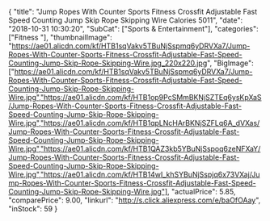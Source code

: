 {
	"title": "Jump Ropes With Counter Sports Fitness Crossfit Adjustable Fast Speed Counting Jump Skip Rope Skipping Wire Calories 5011",
	"date": "2018-10-31 10:30:20",
	"SubCat": ["Sports & Entertainment"],
	"categories": ["Fitness "],
	"thumbnailImage": "https://ae01.alicdn.com/kf/HTB1sqVakv5TBuNjSspmq6yDRVXa7/Jump-Ropes-With-Counter-Sports-Fitness-Crossfit-Adjustable-Fast-Speed-Counting-Jump-Skip-Rope-Skipping-Wire.jpg_220x220.jpg",
	"BigImage": ["https://ae01.alicdn.com/kf/HTB1sqVakv5TBuNjSspmq6yDRVXa7/Jump-Ropes-With-Counter-Sports-Fitness-Crossfit-Adjustable-Fast-Speed-Counting-Jump-Skip-Rope-Skipping-Wire.jpg","https://ae01.alicdn.com/kf/HTB1op9PcSMmBKNjSZTEq6ysKpXaS/Jump-Ropes-With-Counter-Sports-Fitness-Crossfit-Adjustable-Fast-Speed-Counting-Jump-Skip-Rope-Skipping-Wire.jpg","https://ae01.alicdn.com/kf/HTB1qpLNcHArBKNjSZFLq6A_dVXas/Jump-Ropes-With-Counter-Sports-Fitness-Crossfit-Adjustable-Fast-Speed-Counting-Jump-Skip-Rope-Skipping-Wire.jpg","https://ae01.alicdn.com/kf/HTB1QAZ3kb5YBuNjSspoq6zeNFXaY/Jump-Ropes-With-Counter-Sports-Fitness-Crossfit-Adjustable-Fast-Speed-Counting-Jump-Skip-Rope-Skipping-Wire.jpg","https://ae01.alicdn.com/kf/HTB14wI_khSYBuNjSspjq6x73VXaj/Jump-Ropes-With-Counter-Sports-Fitness-Crossfit-Adjustable-Fast-Speed-Counting-Jump-Skip-Rope-Skipping-Wire.jpg"],
	"actualPrice": 5.85,
	"comparePrice": 9.00,
	"linkurl": "http://s.click.aliexpress.com/e/baOfOAay",
	"inStock": 59
}
